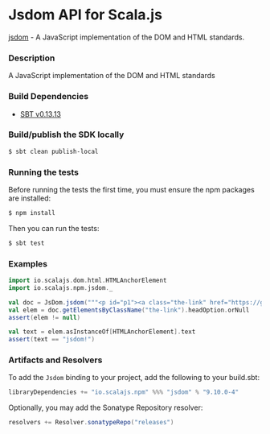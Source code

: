 Jsdom API for Scala.js
=======================
[jsdom](https://www.npmjs.com/package/jsdom) - A JavaScript implementation of the DOM and HTML standards.

### Description

A JavaScript implementation of the DOM and HTML standards

### Build Dependencies

* [SBT v0.13.13](http://www.scala-sbt.org/download.html)

### Build/publish the SDK locally

```bash
$ sbt clean publish-local
```

### Running the tests

Before running the tests the first time, you must ensure the npm packages are installed:

```bash
$ npm install
```

Then you can run the tests:

```bash
$ sbt test
```

### Examples

```scala
import io.scalajs.dom.html.HTMLAnchorElement
import io.scalajs.npm.jsdom._

val doc = JsDom.jsdom("""<p id="p1"><a class="the-link" href="https://github.com/tmpvar/jsdom">jsdom!</a></p>""")
val elem = doc.getElementsByClassName("the-link").headOption.orNull
assert(elem != null)

val text = elem.asInstanceOf[HTMLAnchorElement].text
assert(text == "jsdom!")
```

### Artifacts and Resolvers

To add the `Jsdom` binding to your project, add the following to your build.sbt:  

```sbt
libraryDependencies += "io.scalajs.npm" %%% "jsdom" % "9.10.0-4"
```

Optionally, you may add the Sonatype Repository resolver:

```sbt   
resolvers += Resolver.sonatypeRepo("releases") 
```